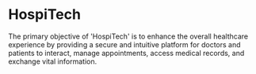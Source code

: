 # HospiTech
The primary objective of 'HospiTech' is to enhance the overall healthcare experience by providing a secure and intuitive platform for doctors and patients to interact, manage appointments, access medical records, and exchange vital information. 
